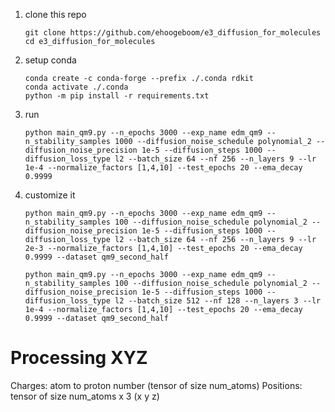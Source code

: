 1. clone this repo
   ```
   git clone https://github.com/ehoogeboom/e3_diffusion_for_molecules
   cd e3_diffusion_for_molecules
   ```
1. setup conda
   ```
   conda create -c conda-forge --prefix ./.conda rdkit
   conda activate ./.conda
   python -m pip install -r requirements.txt
   ```
1. run
   ```
   python main_qm9.py --n_epochs 3000 --exp_name edm_qm9 --n_stability_samples 1000 --diffusion_noise_schedule polynomial_2 --diffusion_noise_precision 1e-5 --diffusion_steps 1000 --diffusion_loss_type l2 --batch_size 64 --nf 256 --n_layers 9 --lr 1e-4 --normalize_factors [1,4,10] --test_epochs 20 --ema_decay 0.9999
   ```
1. customize it
   ```
   python main_qm9.py --n_epochs 3000 --exp_name edm_qm9 --n_stability_samples 100 --diffusion_noise_schedule polynomial_2 --diffusion_noise_precision 1e-5 --diffusion_steps 1000 --diffusion_loss_type l2 --batch_size 64 --nf 256 --n_layers 9 --lr 2e-3 --normalize_factors [1,4,10] --test_epochs 20 --ema_decay 0.9999 --dataset qm9_second_half
   ```

   ```
   python main_qm9.py --n_epochs 3000 --exp_name edm_qm9 --n_stability_samples 100 --diffusion_noise_schedule polynomial_2 --diffusion_noise_precision 1e-5 --diffusion_steps 1000 --diffusion_loss_type l2 --batch_size 512 --nf 128 --n_layers 3 --lr 1e-4 --normalize_factors [1,4,10] --test_epochs 20 --ema_decay 0.9999 --dataset qm9_second_half
   ```

# Processing XYZ
Charges: atom to proton number (tensor of size num_atoms)
Positions: tensor of size num_atoms x 3 (x y z)